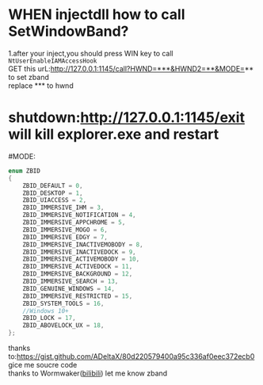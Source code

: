 # WHEN injectdll how to call SetWindowBand?  
1.after your inject,you should press WIN key to call `NtUserEnableIAMAccessHook`  
GET this urL:http://127.0.0.1:1145/call?HWND=***&HWND2=**&MODE=** to set zband  
replace *** to hwnd
# shutdown:http://127.0.0.1:1145/exit will kill explorer.exe and restart  
#MODE:
```C++
enum ZBID
{
    ZBID_DEFAULT = 0,
    ZBID_DESKTOP = 1,
    ZBID_UIACCESS = 2,
    ZBID_IMMERSIVE_IHM = 3,
    ZBID_IMMERSIVE_NOTIFICATION = 4,
    ZBID_IMMERSIVE_APPCHROME = 5,
    ZBID_IMMERSIVE_MOGO = 6,
    ZBID_IMMERSIVE_EDGY = 7,
    ZBID_IMMERSIVE_INACTIVEMOBODY = 8,
    ZBID_IMMERSIVE_INACTIVEDOCK = 9,
    ZBID_IMMERSIVE_ACTIVEMOBODY = 10,
    ZBID_IMMERSIVE_ACTIVEDOCK = 11,
    ZBID_IMMERSIVE_BACKGROUND = 12,
    ZBID_IMMERSIVE_SEARCH = 13,
    ZBID_GENUINE_WINDOWS = 14,
    ZBID_IMMERSIVE_RESTRICTED = 15,
    ZBID_SYSTEM_TOOLS = 16,
    //Windows 10+
    ZBID_LOCK = 17,
    ZBID_ABOVELOCK_UX = 18,
};
```
thanks to:https://gist.github.com/ADeltaX/80d220579400a95c336af0eec372ecb0 gice me soucre code  
thanks to Wormwaker([bilibili](https://space.bilibili.com/3494361276877525?spm_id_from=333.1387.follow.user_card.click)) let me know zband
